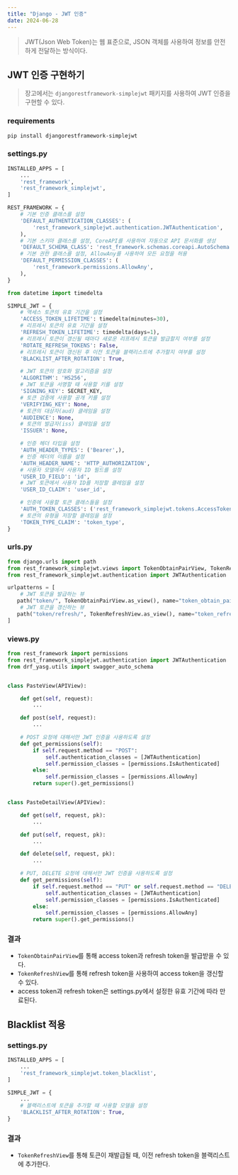 ```yaml
---
title: "Django - JWT 인증"
date: 2024-06-28
---
```


> JWT(Json Web Token)는 웹 표준으로, JSON 객체를 사용하여 정보를 안전하게 전달하는 방식이다.

## JWT 인증 구현하기

> 장고에서는 `djangorestframework-simplejwt` 패키지를 사용하여 JWT 인증을 구현할 수 있다.

### requirements
```bash
pip install djangorestframework-simplejwt
```

### settings.py
```python
INSTALLED_APPS = [
    ...
    'rest_framework',
    'rest_framework_simplejwt',
]
```
```python
REST_FRAMEWORK = {
    # 기본 인증 클래스를 설정
    'DEFAULT_AUTHENTICATION_CLASSES': (
        'rest_framework_simplejwt.authentication.JWTAuthentication',
    ),
    # 기본 스키마 클래스를 설정, CoreAPI를 사용하여 자동으로 API 문서화를 생성
    'DEFAULT_SCHEMA_CLASS': 'rest_framework.schemas.coreapi.AutoSchema',
    # 기본 권한 클래스를 설정, AllowAny를 사용하여 모든 요청을 허용
    'DEFAULT_PERMISSION_CLASSES': (
        'rest_framework.permissions.AllowAny',
    ),
}
```

```python
from datetime import timedelta

SIMPLE_JWT = {
    # 액세스 토큰의 유효 기간을 설정
    'ACCESS_TOKEN_LIFETIME': timedelta(minutes=30),
    # 리프레시 토큰의 유효 기간을 설정
    'REFRESH_TOKEN_LIFETIME': timedelta(days=1),
    # 리프레시 토큰이 갱신될 때마다 새로운 리프레시 토큰을 발급할지 여부를 설정
    'ROTATE_REFRESH_TOKENS': False,
    # 리프레시 토큰이 갱신된 후 이전 토큰을 블랙리스트에 추가할지 여부를 설정
    'BLACKLIST_AFTER_ROTATION': True,

    # JWT 토큰의 암호화 알고리즘을 설정
    'ALGORITHM': 'HS256',
    # JWT 토큰을 서명할 때 사용할 키를 설정
    'SIGNING_KEY': SECRET_KEY,
    # 토큰 검증에 사용할 공개 키를 설정
    'VERIFYING_KEY': None,
    # 토큰의 대상자(aud) 클레임을 설정
    'AUDIENCE': None,
    # 토큰의 발급자(iss) 클레임을 설정
    'ISSUER': None,

    # 인증 헤더 타입을 설정
    'AUTH_HEADER_TYPES': ('Bearer',),
    # 인증 헤더의 이름을 설정
    'AUTH_HEADER_NAME': 'HTTP_AUTHORIZATION',
    # 사용자 모델에서 사용자 ID 필드를 설정
    'USER_ID_FIELD': 'id',
    # JWT 토큰에서 사용자 ID를 저장할 클레임을 설정
    'USER_ID_CLAIM': 'user_id',

    # 인증에 사용할 토큰 클래스들을 설정
    'AUTH_TOKEN_CLASSES': ('rest_framework_simplejwt.tokens.AccessToken',),
    # 토큰의 유형을 저장할 클레임을 설정
    'TOKEN_TYPE_CLAIM': 'token_type',
}
```

### urls.py
```python
from django.urls import path
from rest_framework_simplejwt.views import TokenObtainPairView, TokenRefreshView
from rest_framework_simplejwt.authentication import JWTAuthentication

urlpatterns = [
    # JWT 토큰을 발급하는 뷰
   path("token/", TokenObtainPairView.as_view(), name="token_obtain_pair"),
    # JWT 토큰을 갱신하는 뷰
   path("token/refresh/", TokenRefreshView.as_view(), name="token_refresh"),
]
```

### views.py

```python
from rest_framework import permissions
from rest_framework_simplejwt.authentication import JWTAuthentication
from drf_yasg.utils import swagger_auto_schema


class PasteView(APIView):

    def get(self, request):
        ...

    def post(self, request):
        ...

    # POST 요청에 대해서만 JWT 인증을 사용하도록 설정
    def get_permissions(self):
        if self.request.method == "POST":
            self.authentication_classes = [JWTAuthentication]
            self.permission_classes = [permissions.IsAuthenticated]
        else:
            self.permission_classes = [permissions.AllowAny]
        return super().get_permissions()


class PasteDetailView(APIView):

    def get(self, request, pk):
        ...

    def put(self, request, pk):
        ...

    def delete(self, request, pk):
        ...

    # PUT, DELETE 요청에 대해서만 JWT 인증을 사용하도록 설정 
    def get_permissions(self):
        if self.request.method == "PUT" or self.request.method == "DELETE":
            self.authentication_classes = [JWTAuthentication]
            self.permission_classes = [permissions.IsAuthenticated]
        else:
            self.permission_classes = [permissions.AllowAny]
        return super().get_permissions()
```

### 결과
- `TokenObtainPairView`를 통해 access token과 refresh token을 발급받을 수 있다.
- `TokenRefreshView`를 통해 refresh token을 사용하여 access token을 갱신할 수 있다.
- access token과 refresh token은 settings.py에서 설정한 유효 기간에 따라 만료된다.

## Blacklist 적용

### settings.py
```python
INSTALLED_APPS = [
    ...
    'rest_framework_simplejwt.token_blacklist',
]
```

```python
SIMPLE_JWT = {
    ...
    # 블랙리스트에 토큰을 추가할 때 사용할 모델을 설정
    'BLACKLIST_AFTER_ROTATION': True,
}
```

### 결과
- `TokenRefreshView`를 통해 토큰이 재발급될 때, 이전 refresh token을 블랙리스트에 추가한다.